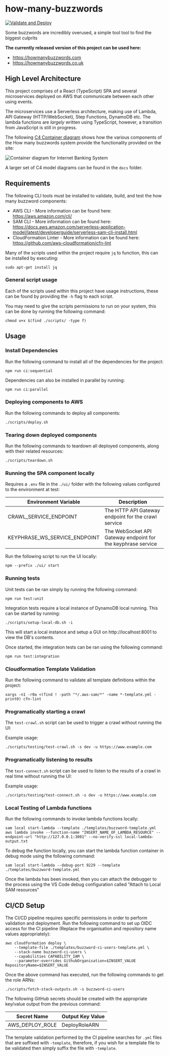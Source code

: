 # how-many-buzzwords

[![Validate and Deploy](https://github.com/ashley-evans/how-many-buzzwords/actions/workflows/ci.yml/badge.svg?branch=master)](https://github.com/ashley-evans/how-many-buzzwords/actions/workflows/ci.yml)

Some buzzwords are incredibly overused, a simple tool tool to find the biggest culprits

**The currently released version of this project can be used here:**

-   https://howmanybuzzwords.com
-   https://howmanybuzzwords.co.uk

## High Level Architecture

This project comprises of a React (TypeScript) SPA and several microservices deployed on AWS that communicate between each other using events.

The microservices use a Serverless architecture, making use of Lambda, API Gateway (HTTP/WebSocket), Step Functions, DynamoDB etc. The lambda functions are _largely_ written using TypeScript, however, a transition from JavaScript is still in progress.

The following [C4 Container diagram](https://c4model.com/#ContainerDiagram) shows how the various components of the How many buzzwords system provide the functionality provided on the site:

![Container diagram for Internet Banking System](https://www.plantuml.com/plantuml/png/bLTFJ-F84xtdKzGl-adBI04Ep5vMMcc0P8RH1YPAO3bQRRi8BPnkgxjCDhFQxxvLRQUDbJHQJfZk-lFgrUig-E99EMes5LmrFtzkhIlX-ZDSMqDA6tGmrMhjr6Oq-fysHTMK2Cz4jV_j_DofxTbQqtEJDnvTmHvewAomc_EwKaP2ddegAvsVNty-NSZHm-tyVACyeUEZBEOugzbsD29D5HvcXYVhW9uHRkmMDihi8b0Fgnq7OsmBTDwQ4y4nWV43_nZppqkG0x1FmVrvxvv7zotcNXDE-5uHR1cX1xBW4QCHU5AaFUd21o0ArleLpTvr_6dKOiYkR6DAvNOdUy_CXml6aGG-_WH_Zm2WB_gaep4hiU8yRfSP97PvuJ3NxHLCkokuQw_6SbVPflpgs682IziGmgyN4r2cXDK5t_-_H5-utyUTgs-hAg3B1crhjLadYUQx2ayNQermMTULBjZV6Yv_2Dy7kwnckqprTemm5O6lbgWA2c3lTxK0rJMz0RrmzbNpDwXSLvfsqY9jD6b520eArc4bJLRxfeHGhngtuB1Ye_9ODzb01Nty4dG0kRDR_eqh6fRKDpOaoZQwS9ODNtM1MTxTIGS2ZDitjx6xWtX7mXptvjEvskIbcWHQLe6M2Qm8Q_ZQc4BOyssFPw_In2kdopM-Jrp7rf2gjUAkkqZMpVtjF2f3M5AmdAtkuNBn_GpkBEadpJ5zaqkdSX5D1xdb50MC1sj0CU-U2JtWO9ftB3IkoifSdkno3bD5AbS-L3xT6RMnqwitrQp8ElHj0OoIFJnKshpmDrdHxRwRTLjsC7atUtnhUV-w1YXM5uVvHTgH7Pu80q1Tkd-I6dh1NVtiE7nIHt_iBVw3bXBX1b4-hYcnYjA96K0PLUsyza4ojYWQvz0KmaLZI5Jmr0LGehMX5DelaSCPp8pAAvJUUK8ZZcJVf77ecufyL2FPE7D591Bs4VELBLwGH9A93lVCbFc03q7_8w9FYMxVxHX6fdyZXPi178bMM8xbQsjaW1umate0gY2E8XeqsFBU8hqCvsmQpz_5E22o9wQej11U8kUh_27CeLfPhzqMc_r59zrey9pXiViCszJiujIm9ZmuRGYTGPAXkSIgsx_lhB0_DRjxMSMoN-8YbZyQe97T8ObkxkyN7B4Fc5eg4W-t_ir2LsOmuWyr52iOPElmPylq-as3Y4kr6qE9fIBb96CStGdVkntdssifBavTzFqmbuARC7ltzOXfBmRE_cxov12P1s59flWgEGdqakKRITbdwdYS7rromv4lMx_qyEJi9i3TEasXgbxbxDfYpnxI0OTJ_B6F8kCRhkKTT0mSZH75tkrWlvTlIY4fjlhpZrUN39eQ4X-9Faz4JwXkTKHX_3ph2WcxWIvP1dzoX4HzcZJ5tv3yO7d6fNB0zkhcnsCsdtsRtKrF-DSlQ4hvB-5V "Container diagram for the How many Buzzwords System")

A larger set of C4 model diagrams can be found in the `docs` folder.

## Requirements

The following CLI tools must be installed to validate, build, and test the how many buzzword components:

-   AWS CLI - More information can be found here: https://aws.amazon.com/cli/
-   SAM CLI - More information can be found here: https://docs.aws.amazon.com/serverless-application-model/latest/developerguide/serverless-sam-cli-install.html
-   CloudFormation Linter - More information can be found here: https://github.com/aws-cloudformation/cfn-lint

Many of the scripts used within the project require `jq` to function, this can be installed by executing:

```shell
sudo apt-get install jq
```

### General script usage

Each of the scripts used within this project have usage instructions, these can be found by providing the `-h` flag to each script.

You may need to give the scripts permissions to run on your system, this can be done by running the following command:

```shell
chmod u+x $(find ./scripts/ -type f)
```

## Usage

### Install Dependencies

Run the following command to install all of the dependencies for the project:

```shell
npm run ci:sequential
```

Dependencies can also be installed in parallel by running:

```shell
npm run ci:parallel
```

### Deploying components to AWS

Run the following commands to deploy all components:

```shell
./scripts/deploy.sh
```

### Tearing down deployed components

Run the following commands to teardown all deployed components, along with their related resources:

```shell
./scripts/teardown.sh
```

### Running the SPA component locally

Requires a `.env` file in the `./ui/` folder with the following values configured to the environment at test:

| Environment Variable          | Description                                                  |
| ----------------------------- | ------------------------------------------------------------ |
| CRAWL_SERVICE_ENDPOINT        | The HTTP API Gateway endpoint for the crawl service          |
| KEYPHRASE_WS_SERVICE_ENDPOINT | The WebSocket API Gateway endpoint for the keyphrase service |

Run the following script to run the UI locally:

```
npm --prefix ./ui/ start
```

### Running tests

Unit tests can be ran simply by running the following command:

```shell
npm run test:unit
```

Integration tests require a local instance of DynamoDB local running. This can be started by running:

```shell
./scripts/setup-local-db.sh -i
```

This will start a local instance and setup a GUI on http://localhost:8001 to view the DB's contents.

Once started, the integration tests can be ran using the following command:

```shell
npm run test:integration
```

### Cloudformation Template Validation

Run the following command to validate all template definitions within the project:

```shell
xargs -n1 -r0a <(find ! -path "*/.aws-sam/*" -name *-template.yml -print0) cfn-lint
```

### Programatically starting a crawl

The `test-crawl.sh` script can be used to trigger a crawl without running the UI:

Example usage:

```shell
./scripts/testing/test-crawl.sh -s dev -u https://www.example.com
```

### Programatically listening to results

The `test-connect.sh` script can be used to listen to the results of a crawl in real time without running the UI:

Example usage:

```shell
./scripts/testing/test-connect.sh -s dev -u https://www.example.com
```

### Local Testing of Lambda functions

Run the following commands to invoke lambda functions locally:

```shell
sam local start-lambda --template ./templates/buzzword-template.yml
aws lambda invoke --function-name "INSERT_NAME_OF_LAMBDA_RESOURCE" --endpoint-url "http://127.0.0.1:3001" --no-verify-ssl local-lambda-output.txt
```

To debug the function locally, you can start the lambda function container in debug mode using the following command:

```shell
sam local start-lambda --debug-port 9229 --template ./templates/buzzword-template.yml
```

Once the lambda has been invoked, then you can attach the debugger to the process using the VS Code debug configuration called "Attach to Local SAM resources"

## CI/CD Setup

The CI/CD pipeline requires specific permissions in order to perform validation and deployment. Run the following command to set up OIDC access for the CI pipeline (Replace the organisation and repository name values appropriately):

```shell
aws cloudformation deploy \
    --template-file ./templates/buzzword-ci-users-template.yml \
    --stack-name buzzword-ci-users \
    --capabilities CAPABILITY_IAM \
    --parameter-overrides GithubOrganisation=$INSERT_VALUE RepositoryName=$INSERT_VALUE
```

Once the above command has executed, run the following commands to get the role ARNs:

```shell
./scripts/fetch-stack-outputs.sh -s buzzword-ci-users
```

The following GitHub secrets should be created with the appropriate key/value output from the previous command:

| Secret Name     | Output Key Value |
| --------------- | ---------------- |
| AWS_DEPLOY_ROLE | DeployRoleARN    |

The template validation performed by the CI pipeline searches for `.yml` files that are suffixed with `-template`, therefore, if you wish for a template file to be validated then simply suffix the file with `-template`.
